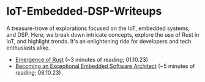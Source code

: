 # IoT-Embedded-DSP-Writeups
A treasure-trove of explorations focused on the IoT, embedded systems, and DSP. Here, we break down intricate concepts, explore the use of Rust in IoT, and highlight trends. It's an enlightening ride for developers and tech enthusiasts alike.

* [Emergence of Rust](IoT-Embedded-DSP-Writeups/EmergenceOfRust.md) (~3 minutes of reading; 01.10.23)
* [Becoming an Exceptional Embedded Software Architect](IoT-Embedded-DSP-Writeups/BecomingAnExceptionalEmbeddedSoftwareArchitect.md) (~5 minutes of reading; 08.10.23) 
